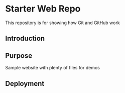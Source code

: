 # Starter Web Repo

This repository is for showing how Git and GitHub work

## Introduction



## Purpose

Sample website with plenty of files for demos

## Deployment